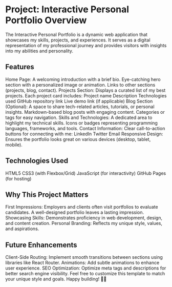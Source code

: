 <h1>Project: Interactive Personal Portfolio
Overview</h1>
The Interactive Personal Portfolio is a dynamic web application that showcases my skills, projects, and experiences. It serves as a digital representation of my professional journey and provides visitors with insights into my abilities and personality.

<h2>Features</h2>
Home Page:
A welcoming introduction with a brief bio.
Eye-catching hero section with a personalized image or animation.
Links to other sections (projects, blog, contact).
Projects Section:
Displays a curated list of my best projects.
Each project card includes:
Project name
Description
Technologies used
GitHub repository link
Live demo link (if applicable)
Blog Section (Optional):
A space to share tech-related articles, tutorials, or personal insights.
Markdown-based blog posts with engaging content.
Categories or tags for easy navigation.
Skills and Technologies:
A dedicated area to highlight my technical skills.
Icons or badges representing programming languages, frameworks, and tools.
Contact Information:
Clear call-to-action buttons for connecting with me:
LinkedIn
Twitter
Email
Responsive Design:
Ensures the portfolio looks great on various devices (desktop, tablet, mobile).
<h2>Technologies Used</h2>
HTML5
CSS3 (with Flexbox/Grid)
JavaScript (for interactivity)
GitHub Pages (for hosting)
<h2>Why This Project Matters</h2>
First Impressions: Employers and clients often visit portfolios to evaluate candidates. A well-designed portfolio leaves a lasting impression.
Showcasing Skills: Demonstrates proficiency in web development, design, and content creation.
Personal Branding: Reflects my unique style, values, and aspirations.
<h2>Future Enhancements</h2>
Client-Side Routing: Implement smooth transitions between sections using libraries like React Router.
Animations: Add subtle animations to enhance user experience.
SEO Optimization: Optimize meta tags and descriptions for better search engine visibility.
Feel free to customize this template to match your unique style and goals. Happy building! 🌟🚀
